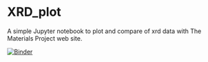 # XRD_plot
A simple Jupyter notebook to plot and compare of xrd data with The Materials Project web site.

[![Binder](https://mybinder.org/badge_logo.svg)](https://mybinder.org/v2/gh/apurba-apm/XRD_plot/main?labpath=binder_tst.ipynb)
